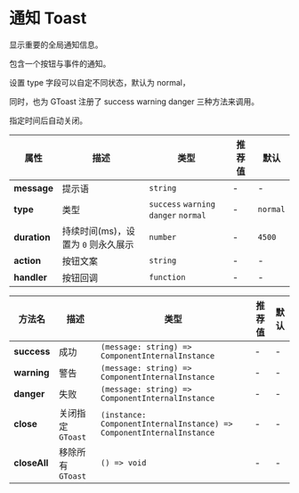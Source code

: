 # 通知 Toast

显示重要的全局通知信息。

<ex-code name="ex-toast-basic"></ex-code>

<ex-code name="ex-toast-action">

包含一个按钮与事件的通知。

</ex-code>

<ex-code name="ex-toast-status">

设置 <g-code>type</g-code> 字段可以自定不同状态，默认为 <g-code>normal</g-code>，

同时，也为 <g-code>GToast</g-code> 注册了 <g-code>success</g-code> <g-code>warning</g-code> <g-code>danger</g-code> 三种方法来调用。

</ex-code>

<ex-code name="ex-toast-duration">

指定时间后自动关闭。

</ex-code>

<ex-code name="ex-toast-handler"></ex-code>

<ex-footer title="Options">

| 属性         | 描述                                | 类型                                  | 推荐值 | 默认     |
| ------------ | ----------------------------------- | ------------------------------------- | ------ | -------- |
| **message**  | 提示语                              | `string`                              | -      | -        |
| **type**     | 类型                                | `success` `warning` `danger` `normal` | -      | `normal` |
| **duration** | 持续时间(ms)，设置为 `0` 则永久展示 | `number`                              | -      | `4500`   |
| **action**   | 按钮文案                            | `string`                              | -      | -        |
| **handler**  | 按钮回调                            | `function`                            | -      | -        |

</ex-footer>

<ex-footer title="Methods">

| 方法名       | 描述              | 类型                                                                 | 推荐值 | 默认 |
| ------------ | ----------------- | -------------------------------------------------------------------- | ------ | ---- |
| **success**  | 成功              | `(message: string) => ComponentInternalInstance`                     | -      | -    |
| **warning**  | 警告              | `(message: string) => ComponentInternalInstance`                     | -      | -    |
| **danger**   | 失败              | `(message: string) => ComponentInternalInstance`                     | -      | -    |
| **close**    | 关闭指定 `GToast` | `(instance: ComponentInternalInstance) => ComponentInternalInstance` | -      | -    |
| **closeAll** | 移除所有 `GToast` | `() => void`                                                         | -      | -    |

</ex-footer>
